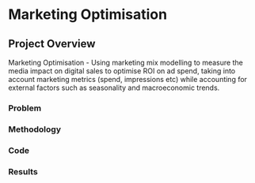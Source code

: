 # Marketing Optimisation

## Project Overview
Marketing Optimisation - Using marketing mix modelling to measure the media impact on digital sales to optimise ROI on ad spend, taking into account marketing metrics (spend, impressions etc) while accounting for external factors such as seasonality and macroeconomic trends.

### Problem

### Methodology

### Code

### Results



